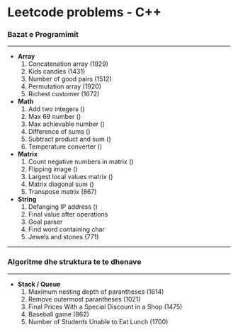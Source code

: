 # Leetcode problems - C++
### Bazat e Programimit
_____________
* __Array__ 
    1. Concatenation array (1929)
    2. Kids candies (1431)
    3. Number of good pairs (1512)
    4. Permutation array (1920)
    5. Richest customer (1672)
* __Math__
    1. Add two integers ()
    2. Max 69 number ()
    3. Max achievable number ()
    4. Difference of sums ()
    5. Subtract product and sum ()
    6. Temperature converter ()
* __Matrix__
    1. Count negative numbers in matrix ()
    2. Flipping image ()
    3. Largest local values matrix ()
    4. Matrix diagonal sum ()
    5. Transpose matrix (867)
* __String__
    1. Defanging IP address ()
    2. Final value after operations
    3. Goal parser
    4. Find word containing char 
    5. Jewels and stones (771)
------
### Algoritme dhe struktura te te dhenave
----
* __Stack / Queue__
    1. Maximum nesting depth of parantheses (1614)
    2. Remove outermost parantheses (1021)
    3. Final Prices With a Special Discount in a Shop (1475)
    4. Baseball game (862)
    5. Number of Students Unable to Eat Lunch (1700) 

